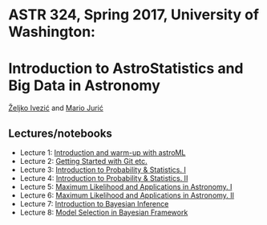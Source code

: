 
# ASTR 324, Spring 2017, University of Washington: 
# Introduction to AstroStatistics and Big Data in Astronomy

[Željko Ivezić](http://www.astro.washington.edu/users/ivezic/) and [Mario Jurić](http://research.majuric.org)

## Lectures/notebooks 

 * Lecture 1: [Introduction and warm-up with astroML](Week-1-Tue.key)
 * Lecture 2: [Getting Started with Git etc.](Week-1-Thu.ipynb)
 * Lecture 3: [Introduction to Probability & Statistics. I](Week-2-Tue.ipynb)
 * Lecture 4: [Introduction to Probability & Statistics. II](Week-2-Thu.ipynb)
 * Lecture 5: [Maximum Likelihood and Applications in Astronomy. I](Week-3-Tue.ipynb)
 * Lecture 6: [Maximum Likelihood and Applications in Astronomy. II](Week-3-Thu.ipynb)
 * Lecture 7: [Introduction to Bayesian Inference](Week-4-Tue.ipynb)
 * Lecture 8: [Model Selection in Bayesian Framework](Week-4-Thu.ipynb)

